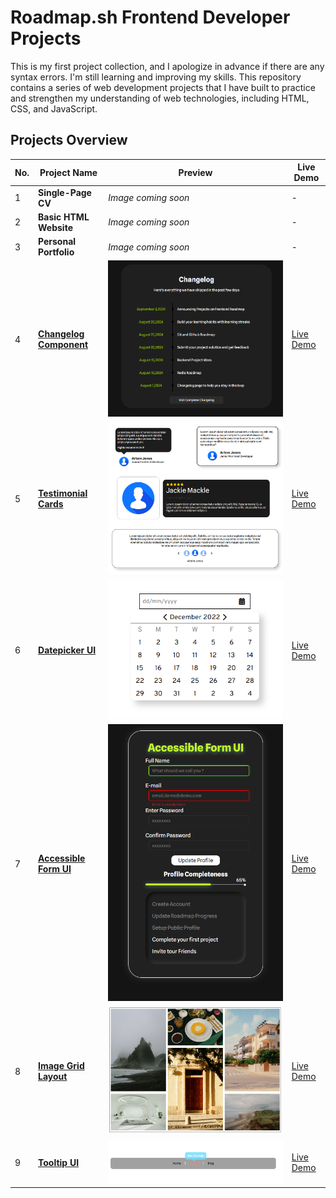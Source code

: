 # Roadmap.sh Frontend Developer Projects

This is my first project collection, and I apologize in advance if there are any syntax errors. I'm still learning and improving my skills. This repository contains a series of web development projects that I have built to practice and strengthen my understanding of web technologies, including HTML, CSS, and JavaScript.

## Projects Overview

| No. | Project Name | Preview | Live Demo |
|-----|--------------|---------|-----------|
| 1 | **Single-Page CV** | *Image coming soon* | - |
| 2 | **Basic HTML Website** | *Image coming soon* | - |
| 3 | **Personal Portfolio** | *Image coming soon* | - |
| 4 | [**Changelog Component**](https://roadmap.sh/projects/changelog-component) | ![Changelog](https://github.com/phakhawat-ck/roadmap.sh-section/blob/main/image%20preview/4.png) | [Live Demo](https://phakhawat-ck.github.io/phakhawat.github.io/Frontend-Roadmap/4.Changelog%20Component/) |
| 5 | [**Testimonial Cards**](https://roadmap.sh/projects/testimonial-cards) | ![Testimonial Cards](https://github.com/phakhawat-ck/roadmap.sh-section/blob/main/image%20preview/5.png) | [Live Demo](https://phakhawat-ck.github.io/phakhawat.github.io/Frontend-Roadmap/5.Testimonial%20Cards/) |
| 6 | [**Datepicker UI**](https://roadmap.sh/projects/datepicker-ui) | ![Datepicker UI](https://github.com/phakhawat-ck/roadmap.sh-section/blob/main/image%20preview/6.png) | [Live Demo](https://phakhawat-ck.github.io/phakhawat.github.io/Frontend-Roadmap/6.%20Datepicker%20UI/) |
| 7 | [**Accessible Form UI**](https://roadmap.sh/projects/accessible-form-ui) | ![Accessible Form](https://github.com/phakhawat-ck/roadmap.sh-section/blob/main/image%20preview/7.png) | [Live Demo](https://phakhawat-ck.github.io/phakhawat.github.io/Frontend-Roadmap/7.Accessible%20Form%20UI/) |
| 8 | [**Image Grid Layout**](https://roadmap.sh/projects/image-grid) | ![Image Grid](https://github.com/phakhawat-ck/roadmap.sh-section/blob/main/image%20preview/8.png) | [Live Demo](https://phakhawat-ck.github.io/phakhawat.github.io/Frontend-Roadmap/8.Image%20Grid%20Layout/) |
| 9 | [**Tooltip UI**](https://roadmap.sh/projects/tooltip-ui) | ![Tooltip UI](https://github.com/phakhawat-ck/roadmap.sh-section/blob/main/image%20preview/9.png) | [Live Demo](https://phakhawat-ck.github.io/phakhawat.github.io/Frontend-Roadmap/9.Tooltip%20UI/) |

